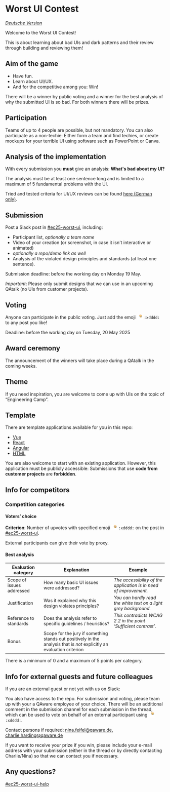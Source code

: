 # Worst UI Contest

[*Deutsche Version*](./README.de.md)

Welcome to the Worst UI Contest!

This is about learning about bad UIs and dark patterns and their review through building and reviewing them!

## Aim of the game

- Have fun.
- Learn about UI/UX.
- And for the competitive among you: Win!

There will be a winner by public voting and a winner for the best analysis of why the submitted UI is so bad. For both winners there will be prizes.

## Participation

Teams of up to 4 people are possible, but not mandatory.
You can also participate as a non-techie:
Either form a team and find techies, or create mockups for your terrible UI using software such as PowerPoint or Canva.

## Analysis of the implementation

With every submission you **must** give an analysis:
**What's bad about my UI?**

The analysis must be at least one sentence long and is limited to a maximum of 5 fundamental problems with the UI.

Tried and tested criteria for UI/UX reviews can be found [here (German only)](./RESOURCES.de.md).

## Submission

Post a Slack post in [#ec25-worst-ui](https://qaware.slack.com/archives/C08Q8602MQC), including:

- Participant list, *optionally a team name*
- Video of your creation (or screenshot, in case it isn't interactive or animated)
- *optionally a repo/demo link as well*
- Analysis of the violated design principles and standards (at least one sentence).

Submission deadline: before the working day on Monday 19 May.

*Important*: Please only submit designs that we can use in an upcoming QAtalk (no UIs from customer projects).

## Voting

Anyone can participate in the public voting.
Just add the emoji <img style="height: 1lh; vertical-align: bottom" src="./xdddd.gif"> `:xdddd:` to any post you like!

Deadline: before the working day on Tuesday, 20 May 2025

## Award ceremony

The announcement of the winners will take place during a QAtalk in the coming weeks.

## Theme

If you need inspiration, you are welcome to come up with UIs on the topic of “Engineering Camp”.

## Template

There are template applications available for you in this repo:

- [Vue](./vue/)
- [React](./react/)
- [Angular](./angular/)
- [HTML](./html/)

You are also welcome to start with an existing application.
However, this application must be publicly accessible:
Submissions that use **code from customer projects** are **forbidden**.


## Info for competitors

### Competition categories

#### Voters’ choice

**Criterion**: Number of upvotes with specified emoji <img style="height: 1lh; vertical-align: bottom;" src="./xdddd.gif"> `:xdddd:` on the post in [#ec25-worst-ui](https://qaware.slack.com/archives/C08Q8602MQC).

External participants can give their vote by proxy.

#### Best analysis

| Evaluation category       | Explanation                                                                                                            | Example                                                           |
| ------------------------- | ---------------------------------------------------------------------------------------------------------------------- | ----------------------------------------------------------------- |
| Scope of issues addressed | How many basic UI issues were addressed?                                                                               | _The accessibility of the application is in need of improvement._ |
| Justification             | Was it explained why this design violates principles?                                                                  | _You can hardly read the white text on a light grey background._  |
| Reference to standards    | Does the analysis refer to specific guidelines / heuristics?                                                           | _This contradicts WCAG 2.2 in the point ‘Sufficient contrast’._   |
| Bonus                     | Scope for the jury if something stands out positively in the analysis that is _not_ explicitly an evaluation criterion |                                                                   |

There is a minimum of 0 and a maximum of 5 points per category.

## Info for external guests and future colleagues

If you are an external guest or not yet with us on Slack:

You also have access to the repo. For submission and voting, please team up with your a QAware employee of your choice. There will be an additional comment in the submission channel for each submission in the thread, which can be used to vote on behalf of an external participant using <img style="height: 1lh; vertical-align: bottom;" src="./xdddd.gif"> `:xdddd:`. 

Contact persons if required: nina.feifel@qaware.de, charlie.harding@qaware.de 

If you want to receive your prize if you win, please include your e-mail address with your submission (either in the thread or by directly contacting Charlie/Nina) so that we can contact you if necessary.

## Any questions?

[#ec25-worst-ui-help](https://qaware.slack.com/archives/C08Q28PBUNR)
